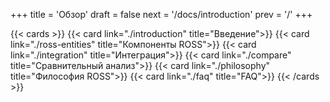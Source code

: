 +++
title = 'Обзор'
draft = false
next = '/docs/introduction'
prev = '/'
+++

{{< cards >}}
  {{< card link="./introduction" title="Введение">}}
  {{< card link="./ross-entities" title="Компоненты ROSS">}}
  {{< card link="./integration" title="Интеграция">}}
  {{< card link="./compare" title="Сравнительный анализ">}}
  {{< card link="./philosophy" title="Философия ROSS">}}
  {{< card link="./faq" title="FAQ">}}
{{< /cards >}}
